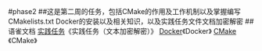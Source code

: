 #phase2
##这是第二周的任务，包括CMake的作用及工作机制以及掌握编写CMakelists.txt  Docker的安装以及相关知识，以及实践任务文件文档加密解密
##语雀文档
[实践任务](https://www.yuque.com/caisezhongguo/pg1o7q/igb282i7g6n7hllg?singleDoc#)《实践任务（文本加密解密）》
[Docker](https://www.yuque.com/caisezhongguo/pg1o7q/aacmyg3bzlreaslx?singleDoc#)《Docker》
[CMake](https://www.yuque.com/caisezhongguo/pg1o7q/rv9fkrkg6if56o3k?singleDoc#) 《CMake》
